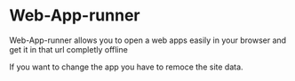 # Web-App-runner

Web-App-runner allows you to open a web apps easily in your browser and get it in that url completly offline

If you want to change the app you have to remoce the site data.
